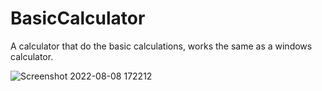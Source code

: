 # BasicCalculator

A calculator that do the basic calculations, works the same as a windows calculator.

![Screenshot 2022-08-08 172212](https://user-images.githubusercontent.com/53655392/183453988-c8a91178-7b1a-4bab-b8c4-7e70a2d85b3d.png)
